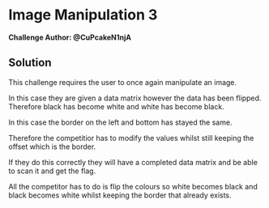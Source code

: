 # Image Manipulation 3

__Challenge Author: @CuPcakeN1njA__

## Solution
This challenge requires the user to once again manipulate an image.

In this case they are given a data matrix however the data has been flipped. Therefore black has become white and white has become black.

In this case the border on the left and bottom has stayed the same.

Therefore the competitior has to modify the values whilst still keeping the offset which is the border.

If they do this correctly they will have a completed data matrix and be able to scan it and get the flag.

All the competitor has to do is flip the colours so white becomes black and black becomes white whilst keeping the border that already exists.
